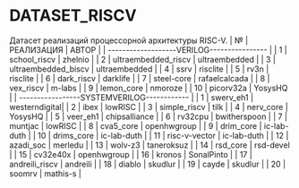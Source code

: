 # DATASET_RISCV
Датасет реализаций процессорной архитектуры RISC-V.
	| №	  | РЕАЛИЗАЦИЯ	         | АВТОР	       | 
	| -------------------VERILOG---------------- |
	| 1	  | school_riscv	       | zhelnio       |
	| 2	  | ultraembedded_riscv	 | ultraembedded | 
	| 3	  | ultraembedded_biscv	 | ultraembedded |
	| 4	  | ssrv	               | risclite      |
	| 5	  | rv3n	               | risclite      |
	| 6	  | dark_riscv	         | darklife      |
	| 7	  | steel-core	         | rafaelcalcada |
	| 8	  | vex_riscv	           | m-labs        |
	| 9	  | lemon_core	         | nmoroze       |
	| 10	| picorv32a	           | YosysHQ       |
  | -----------------SYSTEMVERILOG------------ |
	| 1		| swerv_eh1	           | westerndigital|
	| 2		| ibex	               | lowRISC       |
	| 3		| simple_riscv	       | tilk          |
	| 4		| nerv_core	           | YosysHQ       |
	| 5		| veer_eh1	           | chipsalliance |
	| 6		| rv32cpu	             | bwitherspoon  |
	| 7		| muntjac	             | lowRISC       |
	| 8		| cva5_core	           | openhwgroup   |
	| 9		| drim_core	           | ic-lab-duth   |
	| 10	|	drims_core	         | ic-lab-duth   |
	| 11	|	risc-v-vector	       | ic-lab-duth   |
	| 12	|	azadi_soc	           | merledu       |
	| 13	|	wolv-z3	             | taneroksuz    |
	| 14	|	rsd_core	           | rsd-devel     |
	| 15	|	cv32e40x	           | openhwgroup   |
	| 16	|	kronos	             | SonalPinto    |
	| 17	|	andreili_riscv	     | andreili      |
	| 18	|	diablo	             | skudlur       | 
	| 19	|	cayde	               | skudlur       | 
	| 20	|	soomrv	             | mathis-s      |
